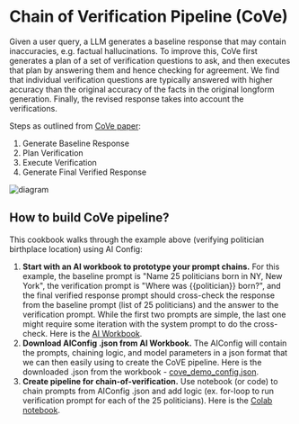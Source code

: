 # Chain of Verification Pipeline (CoVe)

Given a user query, a LLM generates a baseline response that may contain inaccuracies, e.g. factual hallucinations. To improve this, CoVe first generates a
plan of a set of verification questions to ask, and then executes that plan by answering them and hence
checking for agreement. We find that individual verification questions are typically answered with
higher accuracy than the original accuracy of the facts in the original longform generation. Finally,
the revised response takes into account the verifications. 

Steps as outlined from [CoVe paper](https://arxiv.org/pdf/2309.11495.pdf): 
1. Generate Baseline Response 
2. Plan Verification 
3. Execute Verification
4. Generate Final Verified Response

![diagram](https://external-preview.redd.it/research-paper-meta-chain-of-verification-reduces-v0-HwB5qAQbMLEgMwIeDsL5uxKb3HUM-ekY0NdXIqaTupY.jpg?auto=webp&s=d442818b5624061de5d4776a6512784524045065)


## How to build CoVe pipeline? 
This cookbook walks through the example above (verifying politician birthplace location) using AI Config: 

1. **Start with an AI workbook to prototype your prompt chains.** For this example, the baseline prompt is "Name 25 politicians born in NY, New York", the verification prompt is "Where was {{politician}} born?", and the final verified response prompt should cross-check the response from the baseline prompt (list of 25 politicians) and the answer to the verification prompt. While the first two prompts are simple, the last one might require some iteration with the system prompt to do the cross-check. Here is the [AI Workbook](https://lastmileai.dev/workbooks/clon69opk00c1qrfiighw3k92). 
2. **Download AIConfig .json from AI Workbook.** The AIConfig will contain the prompts, chaining logic, and model parameters in a json format that we can then easily using to create the CoVE pipeline. Here is the downloaded .json from the workbook - [cove_demo_config.json](https://drive.google.com/file/d/1GXahbgGCV_HReL3hWVZ2L5tVXn_3Iinf/view?usp=sharing).
3. **Create pipeline for chain-of-verification.** Use notebook (or code) to chain prompts from AIConfig .json and add logic (ex. for-loop to run verification prompt for each of the 25 politicians). Here is the [Colab notebook](https://colab.research.google.com/drive/1h_Cneit5S2wI4nVPKI8AWGzTadFHwDk3#scrollTo=51w-3OZC_Z97). 
